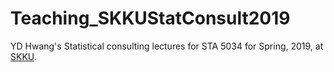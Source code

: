 # Teaching_SKKUStatConsult2019
YD Hwang's Statistical consulting lectures for STA 5034 for Spring, 2019, at [SKKU](https://www.skku.edu).
